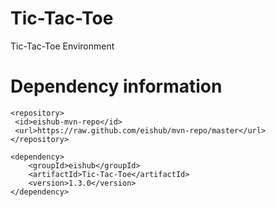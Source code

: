 Tic-Tac-Toe
===========

Tic-Tac-Toe Environment


Dependency information 
=====================

```
<repository>
 <id>eishub-mvn-repo</id>
 <url>https://raw.github.com/eishub/mvn-repo/master</url>
</repository>
```
	
```	
<dependency>
	<groupId>eishub</groupId>
	<artifactId>Tic-Tac-Toe</artifactId>
	<version>1.3.0</version>
</dependency>
```
